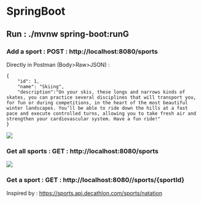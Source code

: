 # SpringBoot

## Run : ./mvnw spring-boot:runG

### Add a sport : POST : http://localhost:8080/sports
Directly in Postman (Body>Raw>JSON) : 
```
{
    "id": 1,
    "name": "Skiing",
    "description":"On your skis, these longs and narrows kinds of skates, you can practice several disciplines that will transport you, for fun or during competitions, in the heart of the most beautiful winter landscapes. You’ll be able to ride down the hills at a fast pace and execute controlled turns, allowing you to take fresh air and strengthen your cardiovascular system. Have a fun ride!"
}
```

![](https://i.ibb.co/525jY5f/Screenshot-at-Jun-19-23-55-20.png)

### Get all sports : GET : http://localhost:8080/sports

![](https://i.ibb.co/DbNhyk2/te-le-chargement-1.png)

### Get a sport : GET : http://localhost:8080//sports/{sportId}    

Inspired by : https://sports.api.decathlon.com/sports/natation
